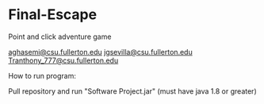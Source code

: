 # Final-Escape
Point and click adventure game

aghasemi@csu.fullerton.edu
jgsevilla@csu.fullerton.edu
Tranthony_777@csu.fullerton.edu

How to run program:

Pull repository and run "Software Project.jar" (must have java 1.8 or greater)

